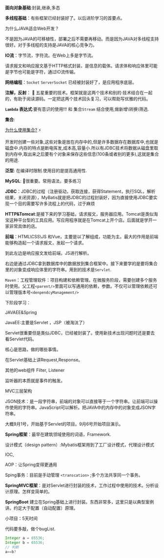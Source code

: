 **面向对象基础**:封装,继承,多态

**多线程基础**：有些框架已经封装好了。以后进阶学习的首要点。

为什么JAVA适合Web开发？

不是因为JAVA的可移植性，部署之后不需要再移动。而是因为JAVA对多线程支持很好。对于多线程的支持是JAVA的核心竞争力。

**IO流**：字节流，字符流。在Web上多是字节流。

请求报文和响应报文基于HTTP格式封装，是信息的载体。请求体和响应体里可能是字节也可能是字符，通过IO流传输。

**网络编程**：`Socket` `ServerSocket` 已经被封装好了，是应用程序底层。

**注解，反射**： 🚀 五星重要的技术。框架就是这两个技术和别的·技术结合在一起的，有助于阅读源码。一定把这两个技术回头复习，可以帮助写优雅的代码。

**`Lambda` 表达式**:要有意识的使用!!! 和 集合`Stream` 结合使用,做新增\转换\筛选.

**集合**:

 <u>为什么使用集合?</u>  ⚡

开发时创建一些对象,这些对象是放在内存中的,但是许多数据存在数据库中,也就是磁盘中.内存的特点是断电挥发,成本高,容量小.所以有JDBC技术将数据从磁盘里取到内存中,取出来之后要有个对象来保存这些信息(100条或者别的更多),这就是集合的用途.

**泛型**: 在编译时限制.使用目的是提高通用性.

**MySQL**:  🚀很重要。常用语法，要多练习

**JDBC**：JDBC的过程（注册驱动，获取连接，获得Statement，执行SQL，解析结果，关闭资源），MyBatis就是把JDBC的过程封装好，因为直接使用JDBC要实现一个目的需要写许多流程上的代码，过于麻烦

**HTTP&Tomcat**:是接下来的学习基础，请求报文，服务器应用。Tomcat是类似淘宝这种平台型的工具应用。写应用程序就是在Tomcat上开个店。后面就是学开一家非常具体的店。

**前端**：HTML\CSS\JS 和Vue，主要是以了解组成，功能为主。最大的作用是前端能够构造起一个请求报文，发起一个请求。

到此左边是响应报文发给前端，JS进行解析。

右边是通过JDBC拿到数据库中的数据放到集合框架中。接下来要学的是要将集合里的对象变成响应体里的字符串。用到的技术是`Servlet`.

`Maven`：工程管理软件：项目构建和依赖管理。在微服务阶段，需要创建多个服务时使用。父工程`<parent/>`里面可以写通用的依赖，参数。不仅可以管理依赖还可以管理版本号`<denpendcyManagement/>`



下阶段学习：

JAVAEE&Spring

JavaEE:主要是Servlet ，JSP（被淘汰了）

Servlet很重要但是类似JDBC，已经被封装了。使用新技术出现问题时还是要去看Servlet代码。

核心是思路，做的哪些事情。

在Servlet基础上讲Request,Response。

其他的web组件 Filter, Listener

监听器的本质就是事件的触发。

MVC三层架构

JSON技术：是一段字符串，前端的对象可以直接等于一个字符串。让前端可以操作使用的字符串。JavaScript可以解析。把JAVA中的内存中的对象变成JSON字符串。

大概9月1号，开始基于Servlet的项目。9月6号开始项目演示。

**Spring框架**：最早在建筑领域使用的词语，Framework.

设计模式（design pattern）:Mybatis框架用到了工厂设计模式，代理设计模式

IOC,

AOP：让Spring变得更通用

Sping事务：目前是手动管理 `<transcation>` ;多个方法共享同一个事务。

**SpringMVC框架**：是对Servlet进行封装的技术，工作过程中使用的技术。分析设计原理。怎样变简单的。

**SpringBoot** 建立在Spring基础上进行封装。东西非常多，这里只是以典型案例讲。约定大于配置（自动配置）原理。

小项目：5天时间

代码要多敲，做个bugList.

```JAVA
Integer a = 65536;
Integer b = 65536;
// 判断
a==b?
```

